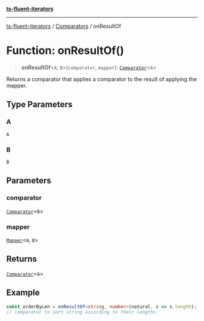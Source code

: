 [**ts-fluent-iterators**](../../../../README.md)

---

[ts-fluent-iterators](../../../../README.md) / [Comparators](../README.md) / onResultOf

# Function: onResultOf()

> **onResultOf**\<`A`, `B`\>(`comparator`, `mapper`): [`Comparator`](../../../../type-aliases/Comparator.md)\<`A`\>

Returns a comparator that applies a comparator to the result of applying the mapper.

## Type Parameters

### A

`A`

### B

`B`

## Parameters

### comparator

[`Comparator`](../../../../type-aliases/Comparator.md)\<`B`\>

### mapper

[`Mapper`](../../../../type-aliases/Mapper.md)\<`A`, `B`\>

## Returns

[`Comparator`](../../../../type-aliases/Comparator.md)\<`A`\>

## Example

```ts
const orderByLen = onResultOf<string, number>(natural, s => s.length);
// comparator to sort string according to their lengths.
```
